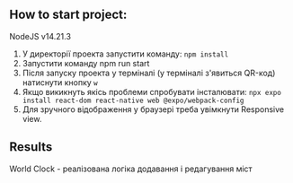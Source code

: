 ## How to start project:

NodeJS v14.21.3

1. У директорії проекта запустити команду: `npm install`
2. Запустити команду npm run start
3. Після запуску проекта у терміналі (у терміналі з'явиться QR-код) натиснути кнопку `w`
4. Якщо викикнуть якісь проблеми спробувати інсталювати: `npx expo install react-dom react-native web @expo/webpack-config`
5. Для зручного відображення у браузері треба увімкнути Responsive view.

## Results

World Clock - реалізована логіка додавання і редагування міст

